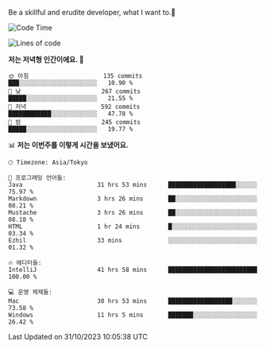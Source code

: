Be a skillful and erudite developer, what I want to.👶

<!--START_SECTION:waka-->
![Code Time](http://img.shields.io/badge/Code%20Time-65%20hrs%2051%20mins-blue)

![Lines of code](https://img.shields.io/badge/%EC%A0%80%EB%8A%94%20%EC%97%AC%ED%83%9C%EA%B9%8C%EC%A7%80%20-726.0%20thousand%20%EC%A4%84%EC%9D%98%20%EC%BD%94%EB%93%9C%EB%A5%BC%20%EC%9E%91%EC%84%B1%ED%96%88%EC%96%B4%EC%9A%94.-blue)

**저는 저녁형 인간이에요. 🦉** 

```text
🌞 아침                     135 commits         ███░░░░░░░░░░░░░░░░░░░░░░   10.90 % 
🌆 낮　                     267 commits         █████░░░░░░░░░░░░░░░░░░░░   21.55 % 
🌃 저녁                     592 commits         ████████████░░░░░░░░░░░░░   47.78 % 
🌙 밤　                     245 commits         █████░░░░░░░░░░░░░░░░░░░░   19.77 % 
```


📊 **저는 이번주를 이렇게 시간을 보냈어요.** 

```text
🕑︎ Timezone: Asia/Tokyo

💬 프로그래밍 언어들: 
Java                     31 hrs 53 mins      ███████████████████░░░░░░   75.97 % 
Markdown                 3 hrs 26 mins       ██░░░░░░░░░░░░░░░░░░░░░░░   08.21 % 
Mustache                 3 hrs 26 mins       ██░░░░░░░░░░░░░░░░░░░░░░░   08.18 % 
HTML                     1 hr 24 mins        █░░░░░░░░░░░░░░░░░░░░░░░░   03.34 % 
Ezhil                    33 mins             ░░░░░░░░░░░░░░░░░░░░░░░░░   01.32 % 

🔥 에디터들: 
IntelliJ                 41 hrs 58 mins      █████████████████████████   100.00 % 

💻 운영 체제들: 
Mac                      30 hrs 53 mins      ██████████████████░░░░░░░   73.58 % 
Windows                  11 hrs 5 mins       ███████░░░░░░░░░░░░░░░░░░   26.42 % 
```


 Last Updated on 31/10/2023 10:05:38 UTC
<!--END_SECTION:waka-->
